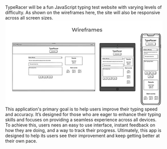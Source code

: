 TypeRacer will be a fun JavaScript typing test website with varying levels of difficulty. As shown on the wireframes here, the site will also be responsive across all screen sizes.
![alt text](<TypeRacer wireframes.png>)
This application's primary goal is to help users improve their typing speed and accuracy.
It’s designed for those who are eager to enhance their typing skills and focuses on providing a seamless experience across all devices. To achieve this, users nees an easy to use interface, instant feedback on how they are doing, and a way to track their progress.
Ultimately, this app is designed to help its users see their improvement and keep getting better at their own pace.
